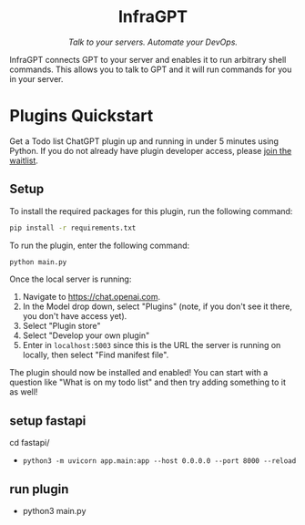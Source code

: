 <div align="center">
  
# InfraGPT

*Talk to your servers. Automate your DevOps.*

</div>

InfraGPT connects GPT to your server and enables it to run arbitrary shell commands. This allows you to talk to GPT and it will run commands for you in your server.

# Plugins Quickstart

Get a Todo list ChatGPT plugin up and running in under 5 minutes using Python. If you do not already have plugin developer access, please [join the waitlist](https://openai.com/waitlist/plugins).

## Setup

To install the required packages for this plugin, run the following command:

```bash
pip install -r requirements.txt
```

To run the plugin, enter the following command:

```bash
python main.py
```

Once the local server is running:

1. Navigate to https://chat.openai.com. 
2. In the Model drop down, select "Plugins" (note, if you don't see it there, you don't have access yet).
3. Select "Plugin store"
4. Select "Develop your own plugin"
5. Enter in `localhost:5003` since this is the URL the server is running on locally, then select "Find manifest file".

The plugin should now be installed and enabled! You can start with a question like "What is on my todo list" and then try adding something to it as well! 


## setup fastapi 
cd fastapi/
- ``` python3 -m uvicorn app.main:app --host 0.0.0.0 --port 8000 --reload ```

## run plugin
- python3 main.py
